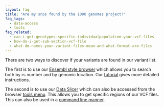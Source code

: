 ```yaml
---
layout: faq
title: "Are my snps found by the 1000 genomes project?"
faq_tags:
  - data-access
  - tools
faq_related:
  - can-i-get-genotypes-specific-individualpopulation-your-vcf-files
  - how-do-i-get-sub-section-vcf-file
  - what-do-names-your-variant-files-mean-and-what-format-are-files
---
```

                    
There are two ways to discover if your variants are found in our variant list.

The first is to use our [Ensembl style browser](http://browser.1000genomes.org/index.html) which allows you to search both by rs number and by genomic location. Our [tutorial](ftp://ftp.1000genomes.ebi.ac.uk/vol1/ftp/technical/browser/1000genomes_browser_main_project_20110521/The_1000_Genomes_Browser_Tutorial.ensembl_65.doc) gives more detailed instructions. 

The second is to use our [Data Slicer](http://www.1000genomes.org/data-slicer) which can also be accessed from the browser [tools menu](http://browser.1000genomes.org/tools.html).  This allows you to get specific regions of our VCF files. This can also be used in a [command line manner](http://www.1000genomes.org/faq/how-do-i-get-sub-section-vcf-file).
